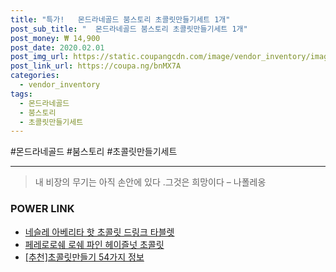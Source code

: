 ```yaml
--- 
title: "특가!   몬드라네골드 붐스토리 초콜릿만들기세트 1개" 
post_sub_title: "  몬드라네골드 붐스토리 초콜릿만들기세트 1개" 
post_money: ₩ 14,900 
post_date: 2020.02.01 
post_img_url: https://static.coupangcdn.com/image/vendor_inventory/images/2015/12/01/11/6/986f0d2d-e7ef-4e82-aa13-f8cace4aa8ca.jpg 
post_link_url: https://coupa.ng/bnMX7A 
categories: 
  - vendor_inventory 
tags: 
  - 몬드라네골드 
  - 붐스토리 
  - 초콜릿만들기세트 
--- 
```

  #몬드라네골드 #붐스토리 #초콜릿만들기세트 
<hr> 

> 내 비장의 무기는 아직 손안에 있다 .그것은 희망이다 – 나폴레옹 


### POWER LINK

* <a href="https://blog.naver.com/sakai111/221776924129" target="_blank">네슬레 아베리타 핫 초콜릿 드링크 타블렛</a>
* <a href="https://blog.naver.com/santokki14/221787579605" target="_blank">페레로로쉐 로쉐 파인 헤이즐넛 초콜릿</a>
* <a href="https://blog.naver.com/fasyy4321/221792335407" target="_blank">[추천]초콜릿만들기 54가지 정보</a>
